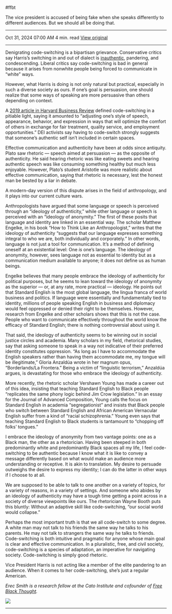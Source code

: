 #ffbt 

The vice president is accused of being fake when she speaks differently to different audiences. But we should all be doing that.

---

Oct 31, 2024 07:00 AM
4 min. read
[View original](https://www.bostonglobe.com/2024/10/31/opinion/kamala-harris-code-switching/)

---

Denigrating code-switching is a bipartisan grievance. Conservative critics say Harris’s switching in and out of dialect is [inauthentic](https://nypost.com/2024/10/28/us-news/harris-mocked-for-unveiling-new-accent-at-philadelphia-event-everything-about-this-woman-is-fake/), pandering, and condescending. Liberal critics say code-switching is bad in general because it arises from nonwhite people being forced to communicate in “white” ways.

However, what Harris is doing is not only natural but practical, especially in such a diverse society as ours. If one’s goal is persuasion, one should realize that some ways of speaking are more persuasive than others depending on context.

A [2019 article in Harvard Business Review](https://hbr.org/2019/11/the-costs-of-codeswitching) defined code-switching in a pitiable light, saying it amounted to “adjusting one’s style of speech, appearance, behavior, and expression in ways that will optimize the comfort of others in exchange for fair treatment, quality service, and employment opportunities.” DEI activists say having to code-switch strongly suggests that someone’s authentic self isn’t included in certain spaces.

Effective communication and authenticity have been at odds since antiquity. Plato saw rhetoric — speech aimed at persuasion — as the opposite of authenticity. He said hearing rhetoric was like eating sweets and hearing authentic speech was like consuming something healthy but much less enjoyable. However, Plato’s student Aristotle was more realistic about effective communication, saying that rhetoric is necessary, lest the honest man be bested by a liar in debate.

A modern-day version of this dispute arises in the field of anthropology, and it plays into our current culture wars.

Anthropologists have argued that some language or speech is perceived through an “ideology of authenticity,” while other language or speech is perceived with an “ideology of anonymity.” The first of these posits that language and identity are linked in an essential way. The scholar Matthew Engelke, in his book “How to Think Like an Anthropologist,” writes that the ideology of authenticity “suggests that our language expresses something integral to who we are, both individually and corporately.” In other words, language is not just a tool for communication. It’s a method of defining oneself at an existential level: One _is_ one’s language. The ideology of anonymity, however, sees language not as essential to identity but as a communication medium available to anyone; it does not define us as human beings.

Engelke believes that many people embrace the ideology of authenticity for political purposes, but he seems to lean toward the ideology of anonymity as the superior — or, at any rate, more practical — ideology. He points out that Standard English is the most global language, the lingua franca of world business and politics. If language were essentially and fundamentally tied to identity, millions of people speaking English in business and diplomacy would feel oppressed or denied their right to be themselves. However, research from Engelke and other scholars shows that this is not the case. People who want to communicate effectively throughout the world know the efficacy of Standard English; there is nothing controversial about using it.

That said, the ideology of authenticity seems to be winning out in social justice circles and academia. Many scholars in my field, rhetorical studies, say that asking someone to speak in a way not indicative of their preferred identity constitutes oppression. “As long as I have to accommodate the English speakers rather than having them accommodate me, my tongue will be illegitimate,” Gloria Anzaldúa wrote in her magnum opus, “Borderlands/La Frontera.” Being a victim of “linguistic terrorism,” Anzaldúa argues, is devastating for those who embrace the ideology of authenticity.

More recently, the rhetoric scholar Vershawn Young has made a career out of this idea, insisting that teaching Standard English to Black people “replicates the same phony logic behind Jim Crow legislation.” In an essay for the Journal of Advanced Composition, Young calls the focus on Standard English in academia “segregationist” and insists that Black people who switch between Standard English and African American Vernacular English suffer from a kind of “racial schizophrenia.” Young even says that teaching Standard English to Black students is tantamount to “chopping off folks’ tongues.”

I embrace the ideology of anonymity from two vantage points: one as a Black man, the other as a rhetorician. Having been steeped in both predominantly white and predominantly Black spaces all my life, I feel code-switching to be authentic because I know what it is like to convey a message differently based on what would make an audience more understanding or receptive. It is akin to translation. My desire to persuade outweighs the desire to express my identity; I can do the latter in other ways if I choose to at all.

We are supposed to be able to talk to one another on a variety of topics, for a variety of reasons, in a variety of settings. And someone who abides by an ideology of authenticity may have a tough time getting a point across in a society of diverse viewpoints like ours. The rhetorician Wayne Booth puts this bluntly: Without an adaptive skill like code-switching, “our social world would collapse.”

Perhaps the most important truth is that we all code-switch to some degree. A white man may not talk to his friends the same way he talks to his parents. He may not talk to strangers the same way he talks to friends. Code-switching is both intuitive and pragmatic for anyone whose main goal is clear and effective communication. In a pluralistic, free, and civil society, code-switching is a species of adaptation, an imperative for navigating society. Code-switching is simply good rhetoric.

Vice President Harris is not acting like a member of the elite pandering to an audience. When it comes to her code-switching, she’s just a regular American.

_Erec Smith is a research fellow at the Cato Institute and cofounder of_ [_Free Black Thought_](https://freeblackthought.com/)_._

![](chrome-extension://eppedlbobmdflmhleafebmahnbphgipb/assets/icons/icon-128.png)

---